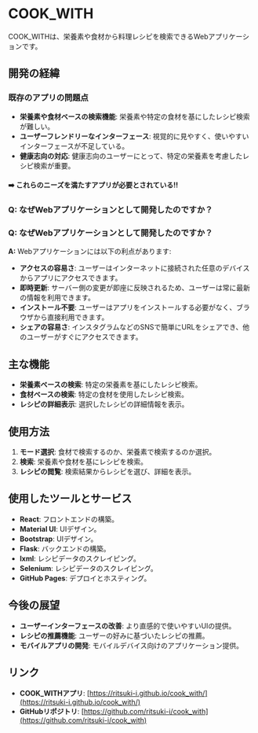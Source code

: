 # COOK_WITH

COOK_WITHは、栄養素や食材から料理レシピを検索できるWebアプリケーションです。

## 開発の経緯

### 既存のアプリの問題点

- **栄養素や食材ベースの検索機能**: 栄養素や特定の食材を基にしたレシピ検索が難しい。
- **ユーザーフレンドリーなインターフェース**: 視覚的に見やすく、使いやすいインターフェースが不足している。
- **健康志向の対応**: 健康志向のユーザーにとって、特定の栄養素を考慮したレシピ検索が重要。

#### ➡️ これらのニーズを満たすアプリが必要とされている!!

### Q: なぜWebアプリケーションとして開発したのですか？

### Q: なぜWebアプリケーションとして開発したのですか？

**A:** Webアプリケーションには以下の利点があります:

- **アクセスの容易さ**: ユーザーはインターネットに接続された任意のデバイスからアプリにアクセスできます。
- **即時更新**: サーバー側の変更が即座に反映されるため、ユーザーは常に最新の情報を利用できます。
- **インストール不要**: ユーザーはアプリをインストールする必要がなく、ブラウザから直接利用できます。
- **シェアの容易さ**: インスタグラムなどのSNSで簡単にURLをシェアでき、他のユーザーがすぐにアクセスできます。

## 主な機能

- **栄養素ベースの検索**: 特定の栄養素を基にしたレシピ検索。
- **食材ベースの検索**: 特定の食材を使用したレシピ検索。
- **レシピの詳細表示**: 選択したレシピの詳細情報を表示。

## 使用方法

1. **モード選択**: 食材で検索するのか、栄養素で検索するのか選択。
2. **検索**: 栄養素や食材を基にレシピを検索。
3. **レシピの閲覧**: 検索結果からレシピを選び、詳細を表示。

## 使用したツールとサービス

- **React**: フロントエンドの構築。
- **Material UI**: UIデザイン。
- **Bootstrap**: UIデザイン。
- **Flask**: バックエンドの構築。
- **lxml**: レシピデータのスクレイピング。
- **Selenium**: レシピデータのスクレイピング。
- **GitHub Pages**: デプロイとホスティング。

## 今後の展望

- **ユーザーインターフェースの改善**: より直感的で使いやすいUIの提供。
- **レシピの推薦機能**: ユーザーの好みに基づいたレシピの推薦。
- **モバイルアプリの開発**: モバイルデバイス向けのアプリケーション提供。

## リンク

- **COOK_WITHアプリ**: [https://ritsuki-i.github.io/cook_with/](https://ritsuki-i.github.io/cook_with/)
- **GitHubリポジトリ**: [https://github.com/ritsuki-i/cook_with](https://github.com/ritsuki-i/cook_with)
